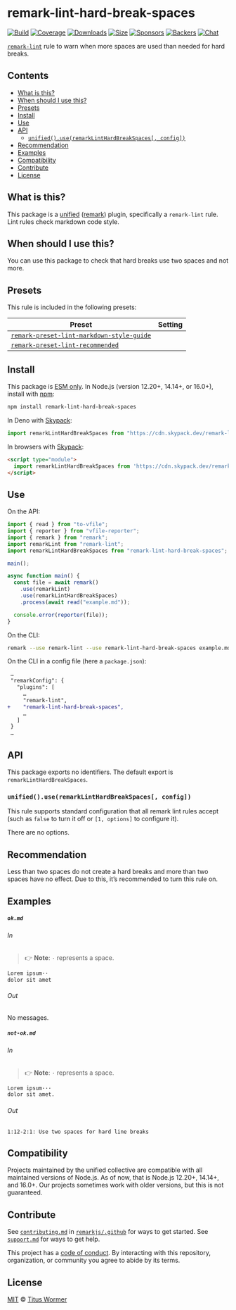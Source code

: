 <!--This file is generated-->

# remark-lint-hard-break-spaces

[![Build][build-badge]][build] [![Coverage][coverage-badge]][coverage]
[![Downloads][downloads-badge]][downloads] [![Size][size-badge]][size]
[![Sponsors][sponsors-badge]][collective]
[![Backers][backers-badge]][collective] [![Chat][chat-badge]][chat]

[`remark-lint`][mono] rule to warn when more spaces are used than needed for
hard breaks.

## Contents

- [What is this?](#what-is-this)
- [When should I use this?](#when-should-i-use-this)
- [Presets](#presets)
- [Install](#install)
- [Use](#use)
- [API](#api)
  - [`unified().use(remarkLintHardBreakSpaces[, config])`](#unifieduseremarklinthardbreakspaces-config)
- [Recommendation](#recommendation)
- [Examples](#examples)
- [Compatibility](#compatibility)
- [Contribute](#contribute)
- [License](#license)

## What is this?

This package is a [unified][unified] ([remark][remark]) plugin, specifically a
`remark-lint` rule. Lint rules check markdown code style.

## When should I use this?

You can use this package to check that hard breaks use two spaces and not more.

## Presets

This rule is included in the following presets:

| Preset                                                                                                                                          | Setting |
| ----------------------------------------------------------------------------------------------------------------------------------------------- | ------- |
| [`remark-preset-lint-markdown-style-guide`](https://github.com/remarkjs/remark-lint/tree/main/packages/remark-preset-lint-markdown-style-guide) |         |
| [`remark-preset-lint-recommended`](https://github.com/remarkjs/remark-lint/tree/main/packages/remark-preset-lint-recommended)                   |         |

## Install

This package is [ESM only][esm]. In Node.js (version 12.20+, 14.14+, or 16.0+),
install with [npm][npm]:

```sh
npm install remark-lint-hard-break-spaces
```

In Deno with [Skypack][Skypack]:

```js
import remarkLintHardBreakSpaces from "https://cdn.skypack.dev/remark-lint-hard-break-spaces@3?dts";
```

In browsers with [Skypack][Skypack]:

```html
<script type="module">
  import remarkLintHardBreakSpaces from 'https://cdn.skypack.dev/remark-lint-hard-break-spaces@3?min'
</script>
```

## Use

On the API:

```js
import { read } from "to-vfile";
import { reporter } from "vfile-reporter";
import { remark } from "remark";
import remarkLint from "remark-lint";
import remarkLintHardBreakSpaces from "remark-lint-hard-break-spaces";

main();

async function main() {
  const file = await remark()
    .use(remarkLint)
    .use(remarkLintHardBreakSpaces)
    .process(await read("example.md"));

  console.error(reporter(file));
}
```

On the CLI:

```sh
remark --use remark-lint --use remark-lint-hard-break-spaces example.md
```

On the CLI in a config file (here a `package.json`):

```diff
 …
 "remarkConfig": {
   "plugins": [
     …
     "remark-lint",
+    "remark-lint-hard-break-spaces",
     …
   ]
 }
 …
```

## API

This package exports no identifiers. The default export is
`remarkLintHardBreakSpaces`.

### `unified().use(remarkLintHardBreakSpaces[, config])`

This rule supports standard configuration that all remark lint rules accept
(such as `false` to turn it off or `[1, options]` to configure it).

There are no options.

## Recommendation

Less than two spaces do not create a hard breaks and more than two spaces have
no effect. Due to this, it’s recommended to turn this rule on.

## Examples

##### `ok.md`

###### In

> 👉 **Note**: `·` represents a space.

```markdown
Lorem ipsum··
dolor sit amet
```

###### Out

No messages.

##### `not-ok.md`

###### In

> 👉 **Note**: `·` represents a space.

```markdown
Lorem ipsum···
dolor sit amet.
```

###### Out

```text
1:12-2:1: Use two spaces for hard line breaks
```

## Compatibility

Projects maintained by the unified collective are compatible with all maintained
versions of Node.js. As of now, that is Node.js 12.20+, 14.14+, and 16.0+. Our
projects sometimes work with older versions, but this is not guaranteed.

## Contribute

See [`contributing.md`][contributing] in [`remarkjs/.github`][health] for ways
to get started. See [`support.md`][support] for ways to get help.

This project has a [code of conduct][coc]. By interacting with this repository,
organization, or community you agree to abide by its terms.

## License

[MIT][license] © [Titus Wormer][author]

[build-badge]: https://github.com/remarkjs/remark-lint/workflows/main/badge.svg
[build]: https://github.com/remarkjs/remark-lint/actions
[coverage-badge]: https://img.shields.io/codecov/c/github/remarkjs/remark-lint.svg
[coverage]: https://codecov.io/github/remarkjs/remark-lint
[downloads-badge]: https://img.shields.io/npm/dm/remark-lint-hard-break-spaces.svg
[downloads]: https://www.npmjs.com/package/remark-lint-hard-break-spaces
[size-badge]: https://img.shields.io/bundlephobia/minzip/remark-lint-hard-break-spaces.svg
[size]: https://bundlephobia.com/result?p=remark-lint-hard-break-spaces
[sponsors-badge]: https://opencollective.com/unified/sponsors/badge.svg
[backers-badge]: https://opencollective.com/unified/backers/badge.svg
[collective]: https://opencollective.com/unified
[chat-badge]: https://img.shields.io/badge/chat-discussions-success.svg
[chat]: https://github.com/remarkjs/remark/discussions
[unified]: https://github.com/unifiedjs/unified
[remark]: https://github.com/remarkjs/remark
[mono]: https://github.com/remarkjs/remark-lint
[esm]: https://gist.github.com/sindresorhus/a39789f98801d908bbc7ff3ecc99d99c
[skypack]: https://www.skypack.dev
[npm]: https://docs.npmjs.com/cli/install
[health]: https://github.com/remarkjs/.github
[contributing]: https://github.com/remarkjs/.github/blob/main/contributing.md
[support]: https://github.com/remarkjs/.github/blob/main/support.md
[coc]: https://github.com/remarkjs/.github/blob/main/code-of-conduct.md
[license]: https://github.com/remarkjs/remark-lint/blob/main/license
[author]: https://wooorm.com
